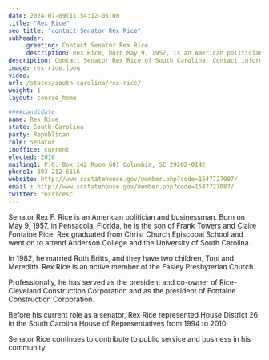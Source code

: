 ```yaml
---
date: 2024-07-09T11:54:12-05:00
title: "Rex Rice"
seo_title: "contact Senator Rex Rice"
subheader:
     greeting: Contact Senator Rex Rice
     description: Rex Rice, born May 9, 1957, is an American politician affiliated with the Republican Party. He is a member of the South Carolina State Senate, representing District 2, and assumed office on November 14, 2016.
description: Contact Senator Rex Rice of South Carolina. Contact information for Rex Rice includes email address, phone number, and mailing address.
image: rex-rice.jpeg
video:
url: /states/south-carolina/rex-rice/
weight: 1
layout: course_home

####candidate
name: Rex Rice
state: South Carolina
party: Republican
role: Senator
inoffice: current
elected: 2016
mailing1: P.O. Box 142 Room 601 Columbia, SC 29202-0142
phone1: 803-212-6116
website: http://www.scstatehouse.gov/member.php?code=1547727087/
email : http://www.scstatehouse.gov/member.php?code=1547727087/
twitter: rexricesc
---
```

Senator Rex F. Rice is an American politician and businessman. Born on May 9, 1957, in Pensacola, Florida, he is the son of Frank Towers and Claire Fontaine Rice. Rex graduated from Christ Church Episcopal School and went on to attend Anderson College and the University of South Carolina.

In 1982, he married Ruth Britts, and they have two children, Toni and Meredith. Rex Rice is an active member of the Easley Presbyterian Church.

Professionally, he has served as the president and co-owner of Rice-Cleveland Construction Corporation and as the president of Fontaine Construction Corporation.

Before his current role as a senator, Rex Rice represented House District 26 in the South Carolina House of Representatives from 1994 to 2010.

Senator Rice continues to contribute to public service and business in his community.
